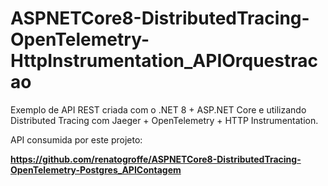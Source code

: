 # ASPNETCore8-DistributedTracing-OpenTelemetry-HttpInstrumentation_APIOrquestracao
Exemplo de API REST criada com o .NET 8 + ASP.NET Core e utilizando Distributed Tracing com Jaeger + OpenTelemetry + HTTP Instrumentation.

API consumida por este projeto:

**https://github.com/renatogroffe/ASPNETCore8-DistributedTracing-OpenTelemetry-Postgres_APIContagem**